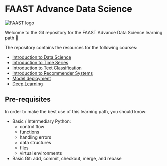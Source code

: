 # FAAST Advance Data Science

![FAAST logo](/images/FAAST_preto.png)

Welcome to the Git repository for the FAAST Advance Data Science learning path 🎉

The repository contains the resources for the following courses:

- [Introduction to Data Science](/courses/intro_to_data_science)
- [Introduction to Time Series](/courses/time_series/)
- [Introduction to Text Classification](/courses/text_classification/)
- [Introduction to Recommender Systems](/courses/recommender_systems/)
- [Model deployment](/courses/model_deployment/)
- [Deep Learning](/courses/deep_learning/)

## Pre-requisites

In order to make the best use of this learning path, you should know:

- Basic / Intermediary Python:
  - control flow
  - functions
  - handling errors
  - data structures
  - files
  - virtual environments
- Basic Git: add, commit, checkout, merge, and rebase
